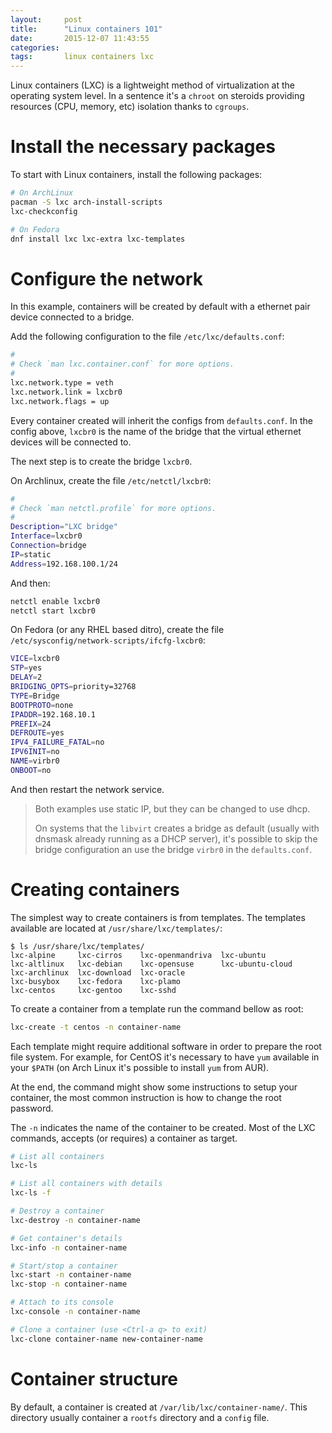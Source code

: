 ```yaml
---
layout:     post
title:      "Linux containers 101"
date:       2015-12-07 11:43:55
categories: 
tags:       linux containers lxc
---
```


Linux containers (LXC) is a lightweight method of virtualization at the
operating system level. In a sentence it's a `chroot` on steroids providing
resources (CPU, memory, etc) isolation thanks to `cgroups`.

Install the necessary packages
===========================

To start with Linux containers, install the following packages:

```sh
# On ArchLinux
pacman -S lxc arch-install-scripts
lxc-checkconfig

# On Fedora
dnf install lxc lxc-extra lxc-templates
```

Configure the network
=====================

In this example, containers will be created by default with a ethernet pair
device connected to a bridge.

Add the following configuration to the file `/etc/lxc/defaults.conf`:

```sh
#
# Check `man lxc.container.conf` for more options.
#
lxc.network.type = veth
lxc.network.link = lxcbr0
lxc.network.flags = up
```

Every container created will inherit the configs from `defaults.conf`. In the
config above, `lxcbr0` is the name of the bridge that the virtual ethernet
devices will be connected to.

The next step is to create the bridge `lxcbr0`.

On Archlinux, create the file `/etc/netctl/lxcbr0`:

```sh
#
# Check `man netctl.profile` for more options.
#
Description="LXC bridge"
Interface=lxcbr0
Connection=bridge
IP=static
Address=192.168.100.1/24
```

And then:

```sh
netctl enable lxcbr0
netctl start lxcbr0
```

On Fedora (or any RHEL based ditro), create the file
`/etc/sysconfig/network-scripts/ifcfg-lxcbr0`:

```sh
VICE=lxcbr0
STP=yes
DELAY=2
BRIDGING_OPTS=priority=32768
TYPE=Bridge
BOOTPROTO=none
IPADDR=192.168.10.1
PREFIX=24
DEFROUTE=yes
IPV4_FAILURE_FATAL=no
IPV6INIT=no
NAME=virbr0
ONBOOT=no
```

And then restart the network service.

> Both examples use static IP, but they can be changed to use dhcp.
>
> On systems that the `libvirt` creates a bridge as default (usually with
> dnsmask already running as a DHCP server), it's possible to skip the
> bridge configuration an use the bridge `virbr0` in the `defaults.conf`.

Creating containers
===================

The simplest way to create containers is from templates. The templates
available are located at `/usr/share/lxc/templates/`:

```console
$ ls /usr/share/lxc/templates/
lxc-alpine     lxc-cirros    lxc-openmandriva  lxc-ubuntu
lxc-altlinux   lxc-debian    lxc-opensuse      lxc-ubuntu-cloud
lxc-archlinux  lxc-download  lxc-oracle
lxc-busybox    lxc-fedora    lxc-plamo
lxc-centos     lxc-gentoo    lxc-sshd
```

To create a container from a template run the command bellow as root:

```sh
lxc-create -t centos -n container-name
```

Each template might require additional software in order to prepare the root
file system. For example, for CentOS it's necessary to have `yum` available in
your `$PATH` (on Arch Linux it's possible to install `yum` from AUR).

At the end, the command might show some instructions to setup your container,
the most common instruction is how to change the root password.

The `-n` indicates the name of the container to be created. Most of the LXC
commands, accepts (or requires) a container as target.

```sh
# List all containers
lxc-ls

# List all containers with details
lxc-ls -f

# Destroy a container
lxc-destroy -n container-name

# Get container's details
lxc-info -n container-name

# Start/stop a container
lxc-start -n container-name
lxc-stop -n container-name

# Attach to its console
lxc-console -n container-name

# Clone a container (use <Ctrl-a q> to exit)
lxc-clone container-name new-container-name
```

Container structure
===================

By default, a container is created at `/var/lib/lxc/container-name/`. This
directory usually container a `rootfs` directory and a `config` file.

